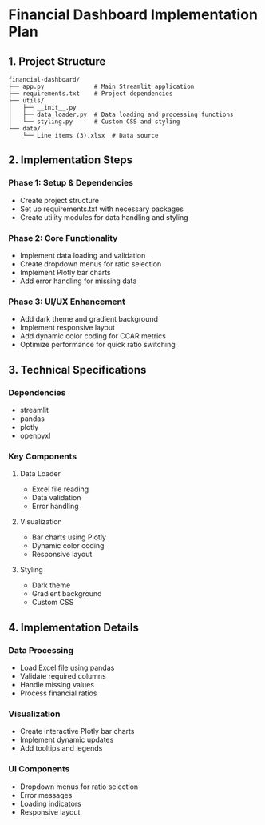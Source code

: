 # Financial Dashboard Implementation Plan

## 1. Project Structure
```
financial-dashboard/
├── app.py              # Main Streamlit application
├── requirements.txt    # Project dependencies
├── utils/
│   ├── __init__.py
│   ├── data_loader.py  # Data loading and processing functions
│   └── styling.py      # Custom CSS and styling
└── data/
    └── Line items (3).xlsx  # Data source
```

## 2. Implementation Steps

### Phase 1: Setup & Dependencies
- Create project structure
- Set up requirements.txt with necessary packages
- Create utility modules for data handling and styling

### Phase 2: Core Functionality
- Implement data loading and validation
- Create dropdown menus for ratio selection
- Implement Plotly bar charts
- Add error handling for missing data

### Phase 3: UI/UX Enhancement
- Add dark theme and gradient background
- Implement responsive layout
- Add dynamic color coding for CCAR metrics
- Optimize performance for quick ratio switching

## 3. Technical Specifications

### Dependencies
- streamlit
- pandas
- plotly
- openpyxl

### Key Components
1. Data Loader
   - Excel file reading
   - Data validation
   - Error handling

2. Visualization
   - Bar charts using Plotly
   - Dynamic color coding
   - Responsive layout

3. Styling
   - Dark theme
   - Gradient background
   - Custom CSS

## 4. Implementation Details

### Data Processing
- Load Excel file using pandas
- Validate required columns
- Handle missing values
- Process financial ratios

### Visualization
- Create interactive Plotly bar charts
- Implement dynamic updates
- Add tooltips and legends

### UI Components
- Dropdown menus for ratio selection
- Error messages
- Loading indicators
- Responsive layout

